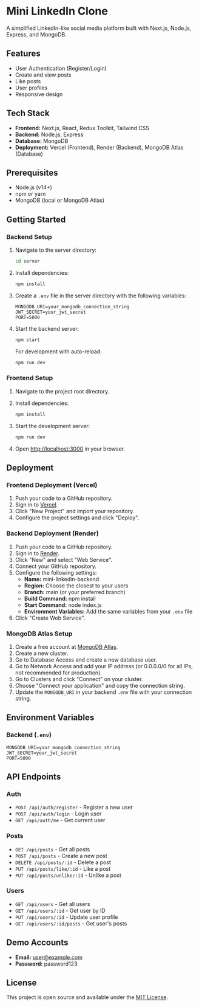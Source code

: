 # Mini LinkedIn Clone

A simplified LinkedIn-like social media platform built with Next.js, Node.js, Express, and MongoDB.

## Features

- User Authentication (Register/Login)
- Create and view posts
- Like posts
- User profiles
- Responsive design

## Tech Stack

- **Frontend:** Next.js, React, Redux Toolkit, Tailwind CSS
- **Backend:** Node.js, Express
- **Database:** MongoDB
- **Deployment:** Vercel (Frontend), Render (Backend), MongoDB Atlas (Database)

## Prerequisites

- Node.js (v14+)
- npm or yarn
- MongoDB (local or MongoDB Atlas)

## Getting Started

### Backend Setup

1. Navigate to the server directory:
   ```bash
   cd server
   ```

2. Install dependencies:
   ```bash
   npm install
   ```

3. Create a `.env` file in the server directory with the following variables:
   ```
   MONGODB_URI=your_mongodb_connection_string
   JWT_SECRET=your_jwt_secret
   PORT=5000
   ```

4. Start the backend server:
   ```bash
   npm start
   ```
   For development with auto-reload:
   ```bash
   npm run dev
   ```

### Frontend Setup

1. Navigate to the project root directory.

2. Install dependencies:
   ```bash
   npm install
   ```

3. Start the development server:
   ```bash
   npm run dev
   ```

4. Open [http://localhost:3000](http://localhost:3000) in your browser.

## Deployment

### Frontend Deployment (Vercel)

1. Push your code to a GitHub repository.
2. Sign in to [Vercel](https://vercel.com/).
3. Click "New Project" and import your repository.
4. Configure the project settings and click "Deploy".

### Backend Deployment (Render)

1. Push your code to a GitHub repository.
2. Sign in to [Render](https://render.com/).
3. Click "New" and select "Web Service".
4. Connect your GitHub repository.
5. Configure the following settings:
   - **Name:** mini-linkedin-backend
   - **Region:** Choose the closest to your users
   - **Branch:** main (or your preferred branch)
   - **Build Command:** npm install
   - **Start Command:** node index.js
   - **Environment Variables:** Add the same variables from your `.env` file
6. Click "Create Web Service".

### MongoDB Atlas Setup

1. Create a free account at [MongoDB Atlas](https://www.mongodb.com/cloud/atlas).
2. Create a new cluster.
3. Go to Database Access and create a new database user.
4. Go to Network Access and add your IP address (or 0.0.0.0/0 for all IPs, not recommended for production).
5. Go to Clusters and click "Connect" on your cluster.
6. Choose "Connect your application" and copy the connection string.
7. Update the `MONGODB_URI` in your backend `.env` file with your connection string.

## Environment Variables

### Backend (`.env`)

```
MONGODB_URI=your_mongodb_connection_string
JWT_SECRET=your_jwt_secret
PORT=5000
```

## API Endpoints

### Auth

- `POST /api/auth/register` - Register a new user
- `POST /api/auth/login` - Login user
- `GET /api/auth/me` - Get current user

### Posts

- `GET /api/posts` - Get all posts
- `POST /api/posts` - Create a new post
- `DELETE /api/posts/:id` - Delete a post
- `PUT /api/posts/like/:id` - Like a post
- `PUT /api/posts/unlike/:id` - Unlike a post

### Users

- `GET /api/users` - Get all users
- `GET /api/users/:id` - Get user by ID
- `PUT /api/users/:id` - Update user profile
- `GET /api/users/:id/posts` - Get user's posts

## Demo Accounts

- **Email:** user@example.com
- **Password:** password123

## License

This project is open source and available under the [MIT License](LICENSE).
